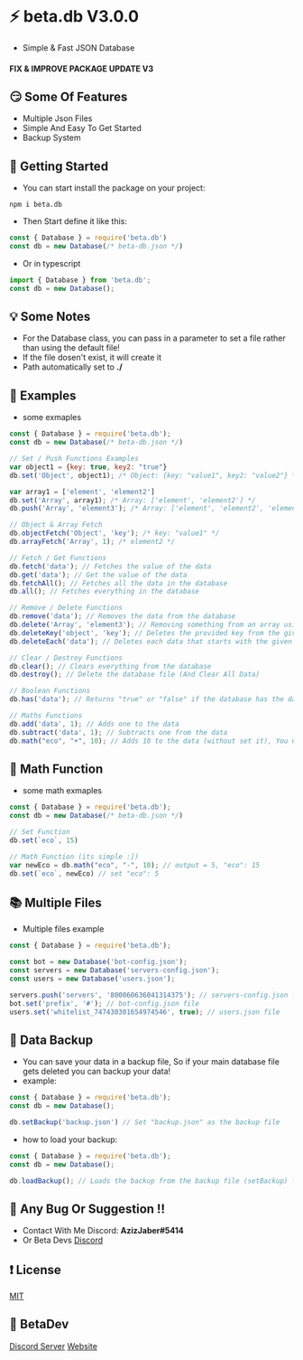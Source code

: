 # ⚡ beta.db V3.0.0 
- Simple & Fast JSON Database
#### FIX & IMPROVE PACKAGE UPDATE V3
## 😏 Some Of Features
- Multiple Json Files
- Simple And Easy To Get Started
- Backup System
## 🔌 Getting Started
- You can start install the package on your project:
```
npm i beta.db
```
- Then Start define it like this:
```javascript
const { Database } = require('beta.db')
const db = new Database(/* beta-db.json */)
```
- Or in typescript
```ts
import { Database } from 'beta.db';
const db = new Database();
```

## 💡 Some Notes 
- For the Database class, you can pass in a parameter to set a file rather than using the default file! 
- If the file dosen't exist, it will create it
- Path automatically set to **./**

## 🔋 Examples
- some exmaples
```javascript
const { Database } = require('beta.db');
const db = new Database(/* beta-db.json */)

// Set / Push Functions Examples
var object1 = {key: true, key2: "true"}
db.set('Object', object1); /* Object: {key: "value1", key2: "value2"} */

var array1 = ['element', 'element2']
db.set('Array', array1); /* Array: ['element', 'element2'] */
db.push('Array', 'element3'); /* Array: ['element', 'element2', 'element3'] */

// Object & Array Fetch
db.objectFetch('Object', 'key'); /* key: "value1" */
db.arrayFetch('Array', 1); /* element2 */

// Fetch / Get Functions
db.fetch('data'); // Fetches the value of the data
db.get('data'); // Get the value of the data
db.fetchAll(); // Fetches all the data in the database
db.all(); // Fetches everything in the database

// Remove / Delete Functions
db.remove('data'); // Removes the data from the database
db.delete('Array', 'element3'); // Removing something from an array using value/index
db.deleteKey('object', 'key'); // Deletes the provided key from the given object
db.deleteEach('data'); // Deletes each data that starts with the given parameter

// Clear / Destroy Functions
db.clear(); // Clears everything from the database
db.destroy(); // Delete the database file (And Clear All Data)

// Boolean Functions
db.has('data'); // Returns "true" or "false" if the database has the data or not.

// Maths Functions
db.add('data', 1); // Adds one to the data
db.subtract('data', 1); // Subtracts one from the data
db.math("eco", "+", 10); // Adds 10 to the data (without set it), You Can Use [+,-,*,/]
```
## 💯 Math Function
- some math exmaples
```javascript
const { Database } = require('beta.db');
const db = new Database(/* beta-db.json */)

// Set Function
db.set(`eco`, 15)

// Math Function (its simple :])
var newEco = db.math("eco", "-", 10); // output = 5, "eco": 15
db.set(`eco`, newEco) // set "eco": 5
```

## 📚 Multiple Files
- Multiple files example
```javascript
const { Database } = require('beta.db');

const bot = new Database('bot-config.json');
const servers = new Database('servers-config.json');
const users = new Database('users.json');

servers.push('servers', '800060636041314375'); // servers-config.json file
bot.set('prefix', '#'); // bot-config.json file
users.set('whitelist_747430301654974546', true); // users.json file
```

## 🥶 Data Backup
- You can save your data in a backup file, So if your main database file gets deleted you can backup your data!
- example:
```javascript
const { Database } = require('beta.db');
const db = new Database();

db.setBackup('backup.json') // Set "backup.json" as the backup file
```
- how to load your backup:
```javascript
const { Database } = require('beta.db');
const db = new Database();

db.loadBackup(); // Loads the backup from the backup file (setBackup) function 
```

## 💖 Any Bug Or Suggestion !!
- Contact With Me Discord: **AzizJaber#5414**
- Or Beta Devs [Discord](https://discord.gg/VQuhVCQyrR)

## ❗ License
[MIT](https://choosealicense.com/licenses/mit/)

## 💌 BetaDev
[Discord Server](https://discord.gg/VQuhVCQyrR)
[Website](https://betadevs.xyz)

